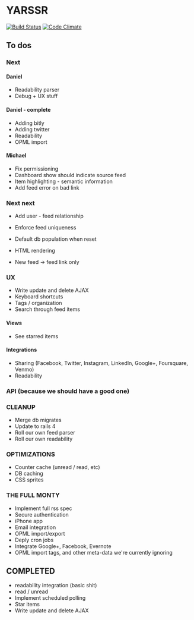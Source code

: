 # YARSSR

[![Build Status](https://travis-ci.org/danielsuo/rss.png)](https://travis-ci.org/danielsuo/rss)
[![Code Climate](https://codeclimate.com/github/danielsuo/rss.png)](https://codeclimate.com/github/danielsuo/rss)

## To dos

### Next
#### Daniel
- Readability parser
- Debug + UX stuff

#### Daniel - complete
- Adding bitly
- Adding twitter
- Readability
- OPML import

#### Michael
- Fix permissioning
- Dashboard show should indicate source feed
- Item highlighting - semantic information
- Add feed error on bad link

### Next next
- Add user - feed relationship
- Enforce feed uniqueness
- Default db population when reset

- HTML rendering
- New feed -> feed link only

### UX
- Write update and delete AJAX
- Keyboard shortcuts
- Tags / organization
- Search through feed items

#### Views
- See starred items

#### Integrations
- Sharing (Facebook, Twitter, Instagram, LinkedIn, Google+, Foursquare, Venmo)
- Readability

### API (because we should have a good one)

### CLEANUP
- Merge db migrates
- Update to rails 4
- Roll our own feed parser
- Roll our own readability

### OPTIMIZATIONS
- Counter cache (unread / read, etc)
- DB caching
- CSS sprites

### THE FULL MONTY
- Implement full rss spec
- Secure authentication
- iPhone app
- Email integration
- OPML import/export
- Deply cron jobs
- Integrate Google+, Facebook, Evernote
- OPML import tags, and other meta-data we're currently ignoring

## COMPLETED
- readability integration (basic shit)
- read / unread
- Implement scheduled polling
- Star items
- Write update and delete AJAX

